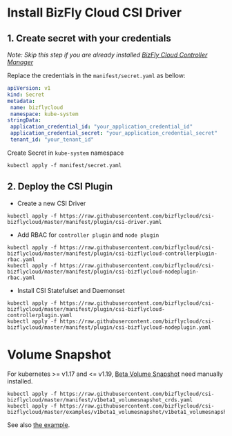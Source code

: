 # Install BizFly Cloud CSI Driver

## 1. Create secret with your credentials

*Note: Skip this step if you are already installed [BizFly Cloud Controller Manager](https://github.com/bizflycloud/bizfly-cloud-controller-manager)*

Replace the credentials in the `manifest/secret.yaml` as bellow:

 ```yaml
apiVersion: v1
kind: Secret
metadata:
  name: bizflycloud
  namespace: kube-system
stringData:
  application_credential_id: "your_application_credential_id"
  application_credential_secret: "your_application_credential_secret"
  tenant_id: "your_tenant_id"
```

Create Secret in `kube-system` namespace

```shell script
kubectl apply -f manifest/secret.yaml
```

## 2. Deploy the CSI Plugin

- Create a new CSI Driver

```shell script
kubectl apply -f https://raw.githubusercontent.com/bizflycloud/csi-bizflycloud/master/manifest/plugin/csi-driver.yaml
```

- Add RBAC for `controller plugin` and `node plugin`

```shell script
kubectl apply -f https://raw.githubusercontent.com/bizflycloud/csi-bizflycloud/master/manifest/plugin/csi-bizflycloud-controllerplugin-rbac.yaml
kubectl apply -f https://raw.githubusercontent.com/bizflycloud/csi-bizflycloud/master/manifest/plugin/csi-bizflycloud-nodeplugin-rbac.yaml
```

- Install CSI Statefulset and Daemonset 

```shell script
kubectl apply -f https://raw.githubusercontent.com/bizflycloud/csi-bizflycloud/master/manifest/plugin/csi-bizflycloud-controllerplugin.yaml
kubectl apply -f https://raw.githubusercontent.com/bizflycloud/csi-bizflycloud/master/manifest/plugin/csi-bizflycloud-nodeplugin.yaml
```

# Volume Snapshot

For kubernetes >= v1.17 and <= v1.19, [Beta Volume Snapshot](https://kubernetes.io/blog/2019/12/09/kubernetes-1-17-feature-cis-volume-snapshot-beta/) need manually installed.

```shell script
kubectl apply -f https://raw.githubusercontent.com/bizflycloud/csi-bizflycloud/master/manifest/v1beta1_volumesnapshot_crds.yaml
kubectl apply -f https://raw.githubusercontent.com/bizflycloud/csi-bizflycloud/master/examples/v1beta1_volumesnapshot/v1beta1_volumesnapshotclasses.yaml
```

See also [the example](/examples/v1beta1_volumesnapshot).
